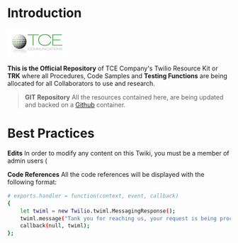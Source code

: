 <!-- TITLE: TCE Company TWIKI Home -->
<!-- SUBTITLE: A comprenhensive Knowledge Base for Twilio Functions -->
# Introduction
![White Background 300 X 139 1](/uploads/white-background-300-x-139-1.png "White Background 300 X 139 1")

**This is the Official Repository** of TCE Company's Twilio Resource Kit or **TRK** where all Procedures, Code Samples and **Testing Functions** are being allocated for all Collaborators to use and research.

> **GIT Repository**
> All the resources contained here, are being updated and backed on a [Github](www.github.com) container.
> 

# Best Practices
**Edits** In order to modify any content on this Twiki, you must be a member of admin users (

**Code References**
All the code references will be displayed with the following format:

```bash
# exports.handler = function(context, event, callback)
{
	let twiml = new Twilio.twiml.MessagingResponse();
	twiml.message("Tank you for reaching us, your request is being processed");
	callback(null, twiml);
};

